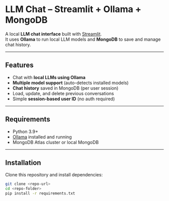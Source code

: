 # LLM Chat – Streamlit + Ollama + MongoDB

A local **LLM chat interface** built with [Streamlit](https://streamlit.io/).  
It uses **Ollama** to run local LLM models and **MongoDB** to save and manage chat history.

---

## Features

- Chat with **local LLMs using Ollama**
- **Multiple model support** (auto-detects installed models)
- **Chat history** saved in MongoDB (per user session)
- Load, update, and delete previous conversations
- Simple **session-based user ID** (no auth required)

---

## Requirements

- Python 3.9+
- [Ollama](https://ollama.ai) installed and running
- MongoDB Atlas cluster or local MongoDB

---

## Installation

Clone this repository and install dependencies:

```bash
git clone <repo-url>
cd <repo-folder>
pip install -r requirements.txt
